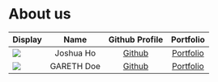 # About us

Display |   Name    |             Github Profile              | Portfolio 
--------|:---------:|:---------------------------------------:|:---------:
![](https://via.placeholder.com/100.png?text=Photo) | Joshua Ho | [Github](https://github.com/joshuahoky) | [Portfolio](docs/team/johndoe.md)
![](https://www.google.com/url?sa=i&url=https%3A%2F%2Fwww.thesprucepets.com%2Fabout-tuxedo-cats-554695&psig=AOvVaw0C_GqS3DVZWNcXkFONc6FM&ust=1709970666751000&source=images&cd=vfe&opi=89978449&ved=0CBMQjRxqFwoTCNi3kqOX5IQDFQAAAAAdAAAAABAE) | GARETH Doe | [Github](https://github.com/) | [Portfolio](docs/team/johndoe.md)


